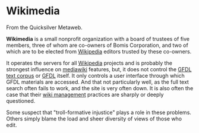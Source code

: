 
# Wikimedia

From the Quicksilver Metaweb.

**Wikimedia** is a small nonprofit organization with a board of trustees of five members, three of whom are co-owners of Bomis Corporation, and two of which are to be elected from [Wikipedia](/wikipedia) editors trusted by these co-owners.

It operates the servers for all [Wikipedia](/wikipedia) projects and is probably the strongest influence on [mediawiki](/mediawiki) features, but, it does not control the [GFDL text corpus](/gfdl-text-corpus) or [GFDL](/gfdl) itself. It only controls a user interface through which GFDL materials are accessed. And that not particularly well, as the full text search often fails to work, and the site is very often down. It is also often the case that their [wiki management](/wiki-management) practices are sharply or deeply questioned.

Some suspect that "troll-formative injustice" plays a role in these problems. Others simply blame the load and sheer diversity of views of those who edit.

